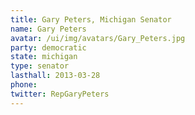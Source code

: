 ```yaml
---
title: Gary Peters, Michigan Senator
name: Gary Peters
avatar: /ui/img/avatars/Gary_Peters.jpg
party: democratic
state: michigan
type: senator
lasthall: 2013-03-28
phone: 
twitter: RepGaryPeters
---
```

